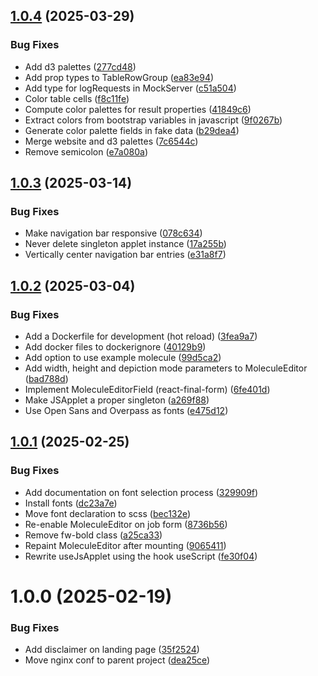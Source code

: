 ## [1.0.4](https://github.com/molinfo-vienna/nerdd-frontend/compare/v1.0.3...v1.0.4) (2025-03-29)


### Bug Fixes

* Add d3 palettes ([277cd48](https://github.com/molinfo-vienna/nerdd-frontend/commit/277cd48864ff5c35092b73e7f1244bda02409ee3))
* Add prop types to TableRowGroup ([ea83e94](https://github.com/molinfo-vienna/nerdd-frontend/commit/ea83e94d211cd3078cd1d22ab7e98c25f2496dd2))
* Add type for logRequests in MockServer ([c51a504](https://github.com/molinfo-vienna/nerdd-frontend/commit/c51a504d411a8448ed8438d1d893528bfbded850))
* Color table cells ([f8c11fe](https://github.com/molinfo-vienna/nerdd-frontend/commit/f8c11fe01b7c8a79bbefc5f70dcc366760227199))
* Compute color palettes for result properties ([41849c6](https://github.com/molinfo-vienna/nerdd-frontend/commit/41849c6ed4b068549556895923b5eafb5857246f))
* Extract colors from bootstrap variables in javascript ([9f0267b](https://github.com/molinfo-vienna/nerdd-frontend/commit/9f0267bc953a2cc8e37d7d7ff69e9bf3cb7c4f62))
* Generate color palette fields in fake data ([b29dea4](https://github.com/molinfo-vienna/nerdd-frontend/commit/b29dea49b8f21d7e702e8b7213876ae8494713ce))
* Merge website and d3 palettes ([7c6544c](https://github.com/molinfo-vienna/nerdd-frontend/commit/7c6544caa67bcd0cb487c7b7b5b0d3c0b12bb39d))
* Remove semicolon ([e7a080a](https://github.com/molinfo-vienna/nerdd-frontend/commit/e7a080af2bf030b5c18ea56b33b3b20bdc78590d))

## [1.0.3](https://github.com/molinfo-vienna/nerdd-frontend/compare/v1.0.2...v1.0.3) (2025-03-14)


### Bug Fixes

* Make navigation bar responsive ([078c634](https://github.com/molinfo-vienna/nerdd-frontend/commit/078c634fb0d042a5342c47ee1173301ac459d626))
* Never delete singleton applet instance ([17a255b](https://github.com/molinfo-vienna/nerdd-frontend/commit/17a255b6d35bec4abbe769da93b2c4079b02fbd9))
* Vertically center navigation bar entries ([e31a8f7](https://github.com/molinfo-vienna/nerdd-frontend/commit/e31a8f7a089992aea47eaae654a1c4f5968db1c3))

## [1.0.2](https://github.com/molinfo-vienna/nerdd-frontend/compare/v1.0.1...v1.0.2) (2025-03-04)


### Bug Fixes

* Add a Dockerfile for development (hot reload) ([3fea9a7](https://github.com/molinfo-vienna/nerdd-frontend/commit/3fea9a7d45db5de8797e0573657b1397fd6c9cda))
* Add docker files to dockerignore ([40129b9](https://github.com/molinfo-vienna/nerdd-frontend/commit/40129b9b14430dfafdf57bcfe6c97385cbf74833))
* Add option to use example molecule ([99d5ca2](https://github.com/molinfo-vienna/nerdd-frontend/commit/99d5ca2fe031f513fa63e7caf7e30ed545a6a354))
* Add width, height and depiction mode parameters to MoleculeEditor ([bad788d](https://github.com/molinfo-vienna/nerdd-frontend/commit/bad788d950d22ae9e4f033725e5349907528c963))
* Implement MoleculeEditorField (react-final-form) ([6fe401d](https://github.com/molinfo-vienna/nerdd-frontend/commit/6fe401ddae12564228713618c162c11857383251))
* Make JSApplet a proper singleton ([a269f88](https://github.com/molinfo-vienna/nerdd-frontend/commit/a269f88d7d4748ebcbadfb8c330214b0d39c4354))
* Use Open Sans and Overpass as fonts ([e475d12](https://github.com/molinfo-vienna/nerdd-frontend/commit/e475d12f8ec3d10f4d4fab74419efde34ff20426))

## [1.0.1](https://github.com/molinfo-vienna/nerdd-frontend/compare/v1.0.0...v1.0.1) (2025-02-25)


### Bug Fixes

* Add documentation on font selection process ([329909f](https://github.com/molinfo-vienna/nerdd-frontend/commit/329909f3a4af7e68a873ef6a3687463147d040b0))
* Install fonts ([dc23a7e](https://github.com/molinfo-vienna/nerdd-frontend/commit/dc23a7ee5e9f7836ebb2b1e028666f00d466321b))
* Move font declaration to scss ([bec132e](https://github.com/molinfo-vienna/nerdd-frontend/commit/bec132ea1e14ab14633a7cb28acb5d2808e4ab5f))
* Re-enable MoleculeEditor on job form ([8736b56](https://github.com/molinfo-vienna/nerdd-frontend/commit/8736b56faf1db1cf961d742e28dceb72814c3fb3))
* Remove fw-bold class ([a25ca33](https://github.com/molinfo-vienna/nerdd-frontend/commit/a25ca331854f3557d4e7a1835b2cd02ba5eb8bf9))
* Repaint MoleculeEditor after mounting ([9065411](https://github.com/molinfo-vienna/nerdd-frontend/commit/9065411e7496e5b66333d9f9d817c4bfd4616dc1))
* Rewrite useJsApplet using the hook useScript ([fe30f04](https://github.com/molinfo-vienna/nerdd-frontend/commit/fe30f04f2c3f10ff6cab74b77a3efb4f0f58c8cd))

# 1.0.0 (2025-02-19)


### Bug Fixes

* Add disclaimer on landing page ([35f2524](https://github.com/molinfo-vienna/nerdd-frontend/commit/35f2524398c239749dce3392be198e26ef2eda67))
* Move nginx conf to parent project ([dea25ce](https://github.com/molinfo-vienna/nerdd-frontend/commit/dea25cefe467ffc6455cf719568c971e61c403e8))
